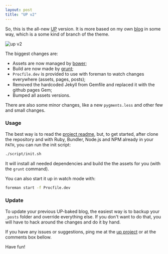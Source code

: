 ```yaml
---
layout: post
title: "UP v2"
---
```


So, this is the all-new [UP][up] version. It is more based
on my own [blog][my-blog] in some way, which is a some kind
of branch of the theme.

![up v2](http://f.cl.ly/items/1k0B3m21451e0G1i3u0F/up_v2.png)

The biggest changes are:

- Assets are now managed by [bower][bower];
- Build are now made by [grunt][grunt];
- `Procfile.dev` is provided to use with foreman
to watch changes everywhere (assets, pages, posts);
- Removed the hardcoded Jekyll from Gemfile and
replaced it with the github pages Gem;
- Bumped all assets versions.

There are also some minor changes, like a new `pygments.less`
and other few and small changes.

### Usage

The best way is to read the [project readme][up], but, to
get started, after clone the repository and with Ruby, Bundler,
Node.js and NPM already in your `PATH`, you can run the init script:

```bash
./script/init.sh
```

It will install all needed dependencies and build
the the assets for you (with the `grunt` command).

You can also start it up in watch mode with:

```bash
foreman start -f Procfile.dev
```

### Update

To update your previous UP-baked blog, the easiest way is to
backup your `_posts` folder and override everything else.
If you don't want to do that, you will have to hack
around the changes and do it by hand.

If you have any issues or suggestions, ping me at the [up project][up] or at
the comments box bellow.

Have fun!

[up]: http://github.com/caarlos0/up
[my-blog]: http://carlosbecker.com
[bower]: http://bower.io
[grunt]: http://gruntjs.com/
